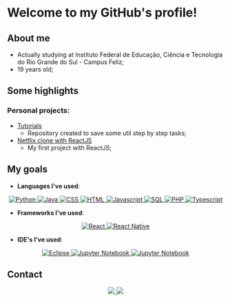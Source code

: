 # Welcome to my GitHub's profile!
## About me
* Actually studying at Instituto Federal de Educação, Ciência e Tecnologia do Rio Grande do Sul - Campus Feliz;
* 19 years old;

## Some highlights
### Personal projects:
* [Tutorials](https://github.com/OtavioMaldaner/tutoriais)
  * Repository created to save some util step by step tasks;
* [Netflix clone with ReactJS](https://github.com/OtavioMaldaner/Clone-Netflix)
  * My first project with ReactJS;

## My goals
* **Languages I've used**:
<p align="center">
    <a href="https://github.com/OtavioMaldaner">
        <img alt="Python" src="https://img.shields.io/badge/python-%230d1117.svg?style=for-the-badge&logo=python"/>
        <img alt="Java" src="https://img.shields.io/badge/java-%230d1117.svg?style=for-the-badge&logo=java"/>
        <img alt="CSS" src="https://img.shields.io/badge/css3-%230d1117.svg?style=for-the-badge&logo=css3&logoColor=1572B6"/>
        <img alt="HTML" src="https://img.shields.io/badge/html5-%230d1117.svg?style=for-the-badge&logo=html5"/>
        <img alt="Javascript" src="https://img.shields.io/badge/javascript-%230d1117.svg?style=for-the-badge&logo=javascript"/>
        <img alt="SQL" src="https://img.shields.io/badge/sql-%230d1117.svg?style=for-the-badge&logo=sql"/>
        <img alt="PHP" src="https://img.shields.io/badge/php-%230d1117.svg?style=for-the-badge&logo=php"/>
        <img alt="Typescript" src="https://img.shields.io/badge/typescript-%230d1117.svg?style=for-the-badge&logo=typescript"/>
    </a>
</p>

* **Frameworks I've used**:
<p align="center">
    <a href="https://github.com/OtavioMaldaner">
        <img alt="React" src="https://img.shields.io/badge/react-%230d1117.svg?style=for-the-badge&logo=react"/>
        <img alt="React Native" src="https://img.shields.io/badge/react%20native-%230d1117.svg?style=for-the-badge&logo=react"/>
    </a>
</p>

* **IDE's I've used**:
<p align="center">
    <a href="https://github.com/OtavioMaldaner">
        <img alt="Eclipse" src="https://img.shields.io/badge/Eclipse-%230d1117.svg?style=for-the-badge&logo=Eclipse"/>
        <img alt="Jupyter Notebook" src="https://img.shields.io/badge/jupyter-%230d1117.svg?style=for-the-badge&logo=jupyter"/>
        <img alt="Jupyter Notebook" src="https://img.shields.io/badge/Visual%20Studio%20Code-%230d1117.svg?style=for-the-badge&logo=visual-studio-code"/>
    </a>
</p>

<!-- <p align="center">
    <a href="https://github.com/OtavioMaldaner">
        <img width="49%" src="https://github-readme-streak-stats.herokuapp.com?user=OtavioMaldaner&theme=github-dark-blue&hide_border=true&date_format=M%20j%5B%2C%20Y%5D&background=00000000&stroke=055edb&border=055edb&fire=055edb&ring=055edb&sideLabels=39686F&currStreakLabel=39686F&currStreakNum=39686F"/>
        <img width="49%" src="https://github-readme-stats.vercel.app/api?username=OtavioMaldaner&show_icons=true&theme=transparent&include_all_commits=true&count_private=true&hide_border=true"/>
        <img width="40%" src="https://github-readme-stats.vercel.app/api/top-langs/?username=OtavioMaldaner&layout=compact&langs_count=7&theme=transparent&hide_border=true"/>
        <img width="49%" src="https://activity-graph.herokuapp.com/graph?username=OtavioMaldaner&theme=github-dark-blue&icon_color=DAD3AF&hide_border=true&border_radius=15&bg_color=00000000&point=273638&color=055edb&line=055edb" alt="GitHub Commits Graph" />
    </a>
</p> -->

## Contact
<p align="center">
    <a href="mailto:otaviomaldaner571@gmail.com">
        <img src="https://img.shields.io/badge/Gmail-D14836?style=for-the-badge&logo=gmail&logoColor=white">
    </a>
    <a href="https://instagram.com/otavio.maldaner">
        <img src="https://img.shields.io/badge/Instagram-E4405F?style=for-the-badge&logo=instagram&logoColor=white">
    </a>
</p>
